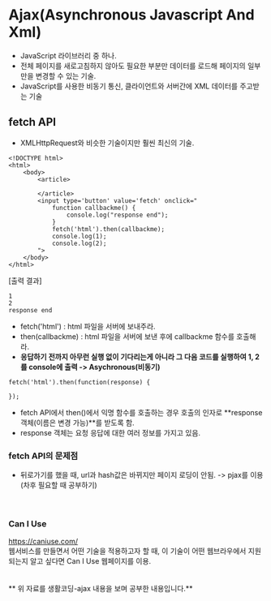 # Ajax(Asynchronous Javascript And Xml)    
- JavaScript 라이브러리 중 하나.  
- 전체 페이지를 새로고침하지 않아도 필요한 부분만 데이터를 로드해 페이지의 일부만을 변경할 수 있는 기술.  
- JavaScript를 사용한 비동기 통신, 클라이언트와 서버간에 XML 데이터를 주고받는 기술

## fetch API
- XMLHttpRequest와 비슷한 기술이지만 훨씬 최신의 기술.
```
<!DOCTYPE html>
<html>
    <body>
        <article>

        </article>
        <input type='button' value='fetch' onclick="
            function callbackme() {
                console.log("response end");
            }
            fetch('html').then(callbackme);
            console.log(1);
            console.log(2);
        ">
    </body>
</html>
```  
[출력 결과]  
```
1
2
response end
```  
- fetch('html') : html 파일을 서버에 보내주라.  
- then(callbackme) : html 파일을 서버에 보낸 후에 callbackme 함수를 호출해라.  
- **응답하기 전까지 아무런 실행 없이 기다리는게 아니라 그 다음 코드를 실행하여 1, 2를 console에 출력 -> Asychronous(비동기)**  
```
fetch('html').then(function(response) {
    
});
```  
- fetch API에서 then()에서 익명 함수를 호출하는 경우 호출의 인자로 **response 객체(이름은 변경 가능)**를 받도록 함.  
- response 객체는 요청 응답에 대한 여러 정보를 가지고 있음.  

### fetch API의 문제점  
- 뒤로가기를 했을 때, url과 hash값은 바뀌지만 페이지 로딩이 안됨. -> pjax를 이용(차후 필요할 때 공부하기)  
<br><br>  
### Can I Use  
<https://caniuse.com/>  
웹서비스를 만들면서 어떤 기술을 적용하고자 할 때, 이 기술이 어떤 웹브라우에서 지원되는지 알고 싶다면 Can I Use 웹페이지를 이용.  
<br><br>
** 위 자료를 생활코딩-ajax 내용을 보며 공부한 내용입니다.**